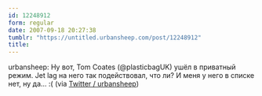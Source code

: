 ```yaml
---
id: 12248912
form: regular
date: 2007-09-18 20:27:38
tumblr: "https://untitled.urbansheep.com/post/12248912"
title:
---
```


<p>urbansheep: Ну вот, Tom Coates (@plasticbagUK) ушёл в приватный режим. Jet lag на него так подействовал, что ли? И меня у него в списке нет, ну да&hellip; :( (via <a href="http://twitter.com/urbansheep/statuses/277191412">Twitter / urbansheep</a>)</p>

